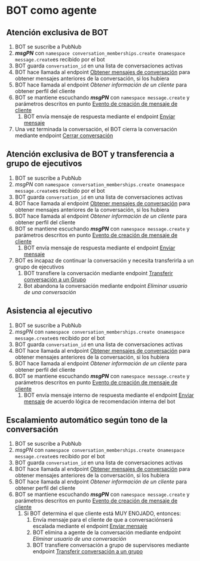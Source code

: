 # BOT como agente

## Atención exclusiva de BOT


1. BOT se suscribe a PubNub
2. **_msgPN_** con `namespace conversation_memberships.create `o` namespace message.create `es recibido por el bot
3. BOT guarda `conversation_id` en una lista de conversaciones activas
4. BOT hace llamada al endpoint [Obtener mensajes de conversación](https://apidoc.ltmessenger.com/#obtener-mensajes-de-conversacion) para obtener mensajes anteriores de la conversación, si los hubiera
5. BOT hace llamada al endpoint _Obtener información de un cliente_ para obtener perfil del cliente
6. BOT se mantiene escuchando **_msgPN_** con `namespace message.create` y parámetros descritos en punto [Evento de creación de mensaje de cliente](bots/pubnub?id=evento-de-creación-de-mensaje)
    1. BOT envía mensaje de respuesta mediante el endpoint [Enviar mensaje](https://apidoc.ltmessenger.com/#crear-mensaje-de-texto-plano)
7. Una vez terminada la conversación, el BOT cierra la conversación mediante endpoint [Cerrar conversación](https://apidoc.ltmessenger.com/#cerrar-conversacion)


## Atención exclusiva de BOT y transferencia a grupo de ejecutivos



1. BOT se suscribe a PubNub
2. _msgPN_ con `namespace conversation_memberships.create `o` namespace message.create `es recibido por el bot
3. BOT guarda `conversation_id` en una lista de conversaciones activas
4. BOT hace llamada al endpoint [Obtener mensajes de conversación](https://apidoc.ltmessenger.com/#obtener-mensajes-de-conversacion) para obtener mensajes anteriores de la conversación, si los hubiera
5. BOT hace llamada al endpoint _Obtener información de un cliente_ para obtener perfil del cliente
6. BOT se mantiene escuchando **_msgPN_** con `namespace message.create` y parámetros descritos en punto [Evento de creación de mensaje de cliente](bots/pubnub?id=evento-de-creación-de-mensaje)
    1. BOT envía mensaje de respuesta mediante el endpoint [Enviar mensaje](https://apidoc.ltmessenger.com/#crear-mensaje-de-texto-plano)
7. BOT es incapaz de continuar la conversación y necesita transferirla a un grupo de ejecutivos
    1. BOT transfiere la conversación mediante endpoint [Transferir conversación a un Grupo](https://apidoc.ltmessenger.com/#asignar-grupo-a-conversacion)
    2. Bot abandona la conversación mediante endpoint _Eliminar usuario de una conversación_


## Asistencia al ejecutivo



1. BOT se suscribe a PubNub
2. _msgPN_ con `namespace conversation_memberships.create `o` namespace message.create `es recibido por el bot
3. BOT guarda `conversation_id` en una lista de conversaciones activas
4. BOT hace llamada al endpoint [Obtener mensajes de conversación](https://apidoc.ltmessenger.com/#obtener-mensajes-de-conversacion) para obtener mensajes anteriores de la conversación, si los hubiera
5. BOT hace llamada al endpoint _Obtener información de un cliente_ para obtener perfil del cliente
6. BOT se mantiene escuchando **_msgPN_** con `namespace message.create` y parámetros descritos en punto [Evento de creación de mensaje de cliente](bots/pubnub?id=evento-de-creación-de-mensaje)
    1. BOT envía mensaje interno de respuesta mediante el endpoint [Enviar mensaje](https://apidoc.ltmessenger.com/#crear-mensaje-de-texto-plano) de acuerdo lógica de recomendación interna del bot


## Escalamiento automático según tono de la conversación



1. BOT se suscribe a PubNub
2. _msgPN_ con `namespace conversation_memberships.create `o` namespace message.create `es recibido por el bot
3. BOT guarda `conversation_id` en una lista de conversaciones activas
4. BOT hace llamada al endpoint [Obtener mensajes de conversación](https://apidoc.ltmessenger.com/#obtener-mensajes-de-conversacion) para obtener mensajes anteriores de la conversación, si los hubiera
5. BOT hace llamada al endpoint _Obtener información de un cliente_ para obtener perfil del cliente
6. BOT se mantiene escuchando **_msgPN_** con `namespace message.create` y parámetros descritos en punto [Evento de creación de mensaje de cliente](bots/pubnub?id=evento-de-creación-de-mensaje)
    1. Si BOT determina el que cliente está MUY ENOJADO, entonces:
        1. Envía mensaje para el cliente de que a conversaciónserá escalada mediante el endpoint [Enviar mensaje](https://apidoc.ltmessenger.com/#crear-mensaje-de-texto-plano)
        2. BOT elimina a agente de la conversación mediante endpoint _Eliminar usuario de una conversación_
        3. BOT transfiere conversación a grupo de supervisores mediante endpoint [Transferir conversación a un grupo](https://apidoc.ltmessenger.com/#asignar-grupo-a-conversacion)
